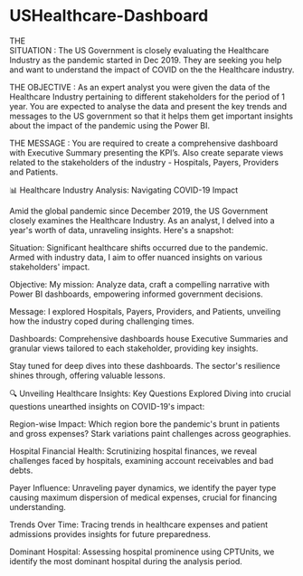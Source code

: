 # USHealthcare-Dashboard

THE       
SITUATION  : The US Government is closely evaluating the Healthcare Industry as the pandemic started in Dec 2019. They are seeking you help and want to understand the impact of COVID on the the Healthcare industry.

THE
OBJECTIVE  : As an expert analyst you were given the data of the Healthcare Industry pertaining to different stakeholders for the period of 1 year. You are expected to analyse the data and present the key trends and 
             messages to the US government so that it helps them get important insights about the impact of the pandemic using the Power BI.

THE
MESSAGE    : You are required to create a comprehensive dashboard with Executive Summary presenting the KPI’s. Also create separate views related to the stakeholders of the  industry - Hospitals, Payers, Providers and 
             Patients.

📊 Healthcare Industry Analysis: Navigating COVID-19 Impact

Amid the global pandemic since December 2019, the US Government closely examines the Healthcare Industry. As an analyst, I delved into a year's worth of data, unraveling insights. Here's a snapshot:

Situation:
Significant healthcare shifts occurred due to the pandemic. Armed with industry data, I aim to offer nuanced insights on various stakeholders' impact.

Objective:
My mission: Analyze data, craft a compelling narrative with Power BI dashboards, empowering informed government decisions.

Message:
I explored Hospitals, Payers, Providers, and Patients, unveiling how the industry coped during challenging times.

Dashboards:
Comprehensive dashboards house Executive Summaries and granular views tailored to each stakeholder, providing key insights.

Stay tuned for deep dives into these dashboards. The sector's resilience shines through, offering valuable lessons.

🔍 Unveiling Healthcare Insights: Key Questions Explored
Diving into crucial questions unearthed insights on COVID-19's impact:

Region-wise Impact:
Which region bore the pandemic's brunt in patients and gross expenses? Stark variations paint challenges across geographies.

Hospital Financial Health:
Scrutinizing hospital finances, we reveal challenges faced by hospitals, examining account receivables and bad debts.

Payer Influence:
Unraveling payer dynamics, we identify the payer type causing maximum dispersion of medical expenses, crucial for financing understanding.

Trends Over Time:
Tracing trends in healthcare expenses and patient admissions provides insights for future preparedness.

Dominant Hospital:
Assessing hospital prominence using CPTUnits, we identify the most dominant hospital during the analysis period.
